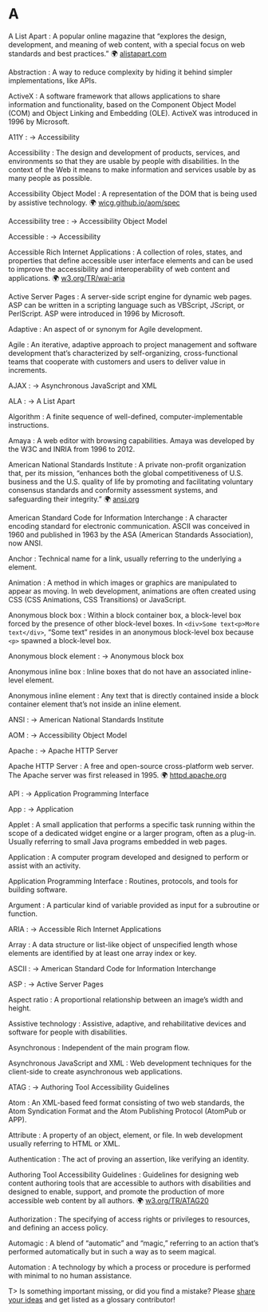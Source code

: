 # A

A List Apart
: A popular online magazine that “explores the design, development, and meaning of web content, with a special focus on web standards and best practices.” 🌍 [alistapart.com](https://alistapart.com/)

Abstraction
: A way to reduce complexity by hiding it behind simpler implementations, like APIs.

ActiveX
: A software framework that allows applications to share information and functionality, based on the Component Object Model (COM) and Object Linking and Embedding (OLE). ActiveX was introduced in 1996 by Microsoft.

A11Y
: → Accessibility

Accessibility
: The design and development of products, services, and environments so that they are usable by people with disabilities. In the context of the Web it means to make information and services usable by as many people as possible.

Accessibility Object Model
: A representation of the DOM that is being used by assistive technology. 🌍 [wicg.github.io/aom/spec](https://wicg.github.io/aom/spec/)

Accessibility tree
: → Accessibility Object Model

Accessible
: → Accessibility

Accessible Rich Internet Applications
: A collection of roles, states, and properties that define accessible user interface elements and can be used to improve the accessibility and interoperability of web content and applications. 🌍 [w3.org/TR/wai-aria](https://www.w3.org/TR/wai-aria/)

Active Server Pages
: A server-side script engine for dynamic web pages. ASP can be written in a scripting language such as VBScript, JScript, or PerlScript. ASP were introduced in 1996 by Microsoft.

Adaptive
: An aspect of or synonym for Agile development.

Agile
: An iterative, adaptive approach to project management and software development that’s characterized by self-organizing, cross-functional teams that cooperate with customers and users to deliver value in increments.

AJAX
: → Asynchronous JavaScript and XML

ALA
: → A List Apart

Algorithm
: A finite sequence of well-defined, computer-implementable instructions.

Amaya
: A web editor with browsing capabilities. Amaya was developed by the W3C and INRIA from 1996 to 2012.

American National Standards Institute
: A private non-profit organization that, per its mission, “enhances both the global competitiveness of U.S. business and the U.S. quality of life by promoting and facilitating voluntary consensus standards and conformity assessment systems, and safeguarding their integrity.” 🌍 [ansi.org](https://www.ansi.org/)

American Standard Code for Information Interchange
: A character encoding standard for electronic communication. ASCII was conceived in 1960 and published in 1963 by the ASA (American Standards Association), now ANSI.

Anchor
: Technical name for a link, usually referring to the underlying `a` element.

Animation
: A method in which images or graphics are manipulated to appear as moving. In web development, animations are often created using CSS (CSS Animations, CSS Transitions) or JavaScript.

Anonymous block box
: Within a block container box, a block-level box forced by the presence of other block-level boxes. In `<div>Some text<p>More text</div>`, “Some text” resides in an anonymous block-level box because `<p>` spawned a block-level box.

Anonymous block element
: → Anonymous block box

Anonymous inline box
: Inline boxes that do not have an associated inline-level element.

Anonymous inline element
: Any text that is directly contained inside a block container element that’s not inside an inline element.

ANSI
: → American National Standards Institute

AOM
: → Accessibility Object Model

Apache
: → Apache HTTP Server

Apache HTTP Server
: A free and open-source cross-platform web server. The Apache server was first released in 1995. 🌍 [httpd.apache.org](https://httpd.apache.org/)

API
: → Application Programming Interface

App
: → Application

Applet
: A small application that performs a specific task running within the scope of a dedicated widget engine or a larger program, often as a plug-in. Usually referring to small Java programs embedded in web pages.

Application
: A computer program developed and designed to perform or assist with an activity.

Application Programming Interface
: Routines, protocols, and tools for building software.

Argument
: A particular kind of variable provided as input for a subroutine or function.

ARIA
: → Accessible Rich Internet Applications

Array
: A data structure or list-like object of unspecified length whose elements are identified by at least one array index or key.

ASCII
: → American Standard Code for Information Interchange

ASP
: → Active Server Pages

Aspect ratio
: A proportional relationship between an image’s width and height.

Assistive technology
: Assistive, adaptive, and rehabilitative devices and software for people with disabilities. 

Asynchronous
: Independent of the main program flow.

Asynchronous JavaScript and XML
: Web development techniques for the client-side to create asynchronous web applications.

ATAG
: → Authoring Tool Accessibility Guidelines

Atom
: An XML-based feed format consisting of two web standards, the Atom Syndication Format and the Atom Publishing Protocol (AtomPub or APP).

Attribute
: A property of an object, element, or file. In web development usually referring to HTML or XML.

Authentication
: The act of proving an assertion, like verifying an identity.

Authoring Tool Accessibility Guidelines
: Guidelines for designing web content authoring tools that are accessible to authors with disabilities and designed to enable, support, and promote the production of more accessible web content by all authors. 🌍 [w3.org/TR/ATAG20](https://www.w3.org/TR/ATAG20/)

Authorization
: The specifying of access rights or privileges to resources, and defining an access policy.

Automagic
: A blend of “automatic” and “magic,” referring to an action that’s performed automatically but in such a way as to seem magical.

Automation
: A technology by which a process or procedure is performed with minimal to no human assistance.

T> Is something important missing, or did you find a mistake? Please [share your ideas](https://github.com/j9t/web-development-glossary/blob/master/manuscript/a.md) and get listed as a glossary contributor!